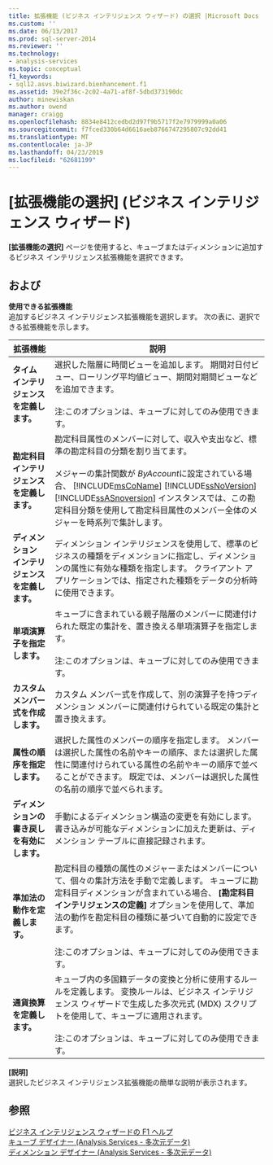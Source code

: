 ```yaml
---
title: 拡張機能 (ビジネス インテリジェンス ウィザード) の選択 |Microsoft Docs
ms.custom: ''
ms.date: 06/13/2017
ms.prod: sql-server-2014
ms.reviewer: ''
ms.technology:
- analysis-services
ms.topic: conceptual
f1_keywords:
- sql12.asvs.biwizard.bienhancement.f1
ms.assetid: 39e2f36c-2c02-4a71-af8f-5dbd373190dc
author: minewiskan
ms.author: owend
manager: craigg
ms.openlocfilehash: 8834e8412cedbd2d97f9b5717f2e7979999a0a06
ms.sourcegitcommit: f7fced330b64d6616aeb8766747295807c92dd41
ms.translationtype: MT
ms.contentlocale: ja-JP
ms.lasthandoff: 04/23/2019
ms.locfileid: "62681199"
---
```

# <a name="choose-enhancement-business-intelligence-wizard"></a>[拡張機能の選択] (ビジネス インテリジェンス ウィザード)
  **[拡張機能の選択]** ページを使用すると、キューブまたはディメンションに追加するビジネス インテリジェンス拡張機能を選択できます。  
  
## <a name="options"></a>および  
 **使用できる拡張機能**  
 追加するビジネス インテリジェンス拡張機能を選択します。 次の表に、選択できる拡張機能を示します。  
  
|拡張機能|説明|  
|-----------------|-----------------|  
|**タイム インテリジェンスを定義します。**|選択した階層に時間ビューを追加します。 期間対日付ビュー、ローリング平均値ビュー、期間対期間ビューなどを追加できます。<br /><br /> 注:このオプションは、キューブに対してのみ使用できます。|  
|**勘定科目インテリジェンスを定義します。**|勘定科目属性のメンバーに対して、収入や支出など、標準の勘定科目の分類を割り当てます。<br /><br /> メジャーの集計関数が *ByAccount*に設定されている場合、 [!INCLUDE[msCoName](../includes/msconame-md.md)] [!INCLUDE[ssNoVersion](../includes/ssnoversion-md.md)] [!INCLUDE[ssASnoversion](../includes/ssasnoversion-md.md)] インスタンスでは、この勘定科目分類を使用して勘定科目属性のメンバー全体のメジャーを時系列で集計します。|  
|**ディメンション インテリジェンスを定義します。**|ディメンション インテリジェンスを使用して、標準のビジネスの種類をディメンションに指定し、ディメンションの属性に有効な種類を指定します。 クライアント アプリケーションでは、指定された種類をデータの分析時に使用できます。|  
|**単項演算子を指定します。**|キューブに含まれている親子階層のメンバーに関連付けられた既定の集計を、置き換える単項演算子を指定します。<br /><br /> 注:このオプションは、キューブに対してのみ使用できます。|  
|**カスタム メンバー式を作成します。**|カスタム メンバー式を作成して、別の演算子を持つディメンション メンバーに関連付けられている既定の集計と置き換えます。|  
|**属性の順序を指定します。**|選択した属性のメンバーの順序を指定します。 メンバーは選択した属性の名前やキーの順序、または選択した属性に関連付けられている属性の名前やキーの順序で並べることができます。 既定では、メンバーは選択した属性の名前の順序で並べられます。|  
|**ディメンションの書き戻しを有効にします。**|手動によるディメンション構造の変更を有効にします。 書き込みが可能なディメンションに加えた更新は、ディメンション テーブルに直接記録されます。|  
|**準加法の動作を定義します。**|勘定科目の種類の属性のメジャーまたはメンバーについて、個々の集計方法を手動で定義します。 キューブに勘定科目ディメンションが含まれている場合、 **[勘定科目インテリジェンスの定義]** オプションを使用して、準加法の動作を勘定科目の種類に基づいて自動的に設定できます。<br /><br /> 注:このオプションは、キューブに対してのみ使用できます。|  
|**通貨換算を定義します。**|キューブ内の多国籍データの変換と分析に使用するルールを定義します。 変換ルールは、ビジネス インテリジェンス ウィザードで生成した多次元式 (MDX) スクリプトを使用して、キューブに適用されます。<br /><br /> 注:このオプションは、キューブに対してのみ使用できます。|  
  
 **[説明]**  
 選択したビジネス インテリジェンス拡張機能の簡単な説明が表示されます。  
  
## <a name="see-also"></a>参照  
 [ビジネス インテリジェンス ウィザードの F1 ヘルプ](business-intelligence-wizard-f1-help.md)   
 [キューブ デザイナー &#40;Analysis Services - 多次元データ&#41;](cube-designer-analysis-services-multidimensional-data.md)   
 [ディメンション デザイナー &#40;Analysis Services - 多次元データ&#41;](dimension-designer-analysis-services-multidimensional-data.md)  
  
  
